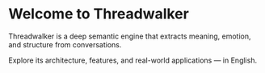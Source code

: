 # Welcome to Threadwalker

Threadwalker is a deep semantic engine that extracts meaning, emotion, and structure from conversations.

Explore its architecture, features, and real-world applications — in English.
